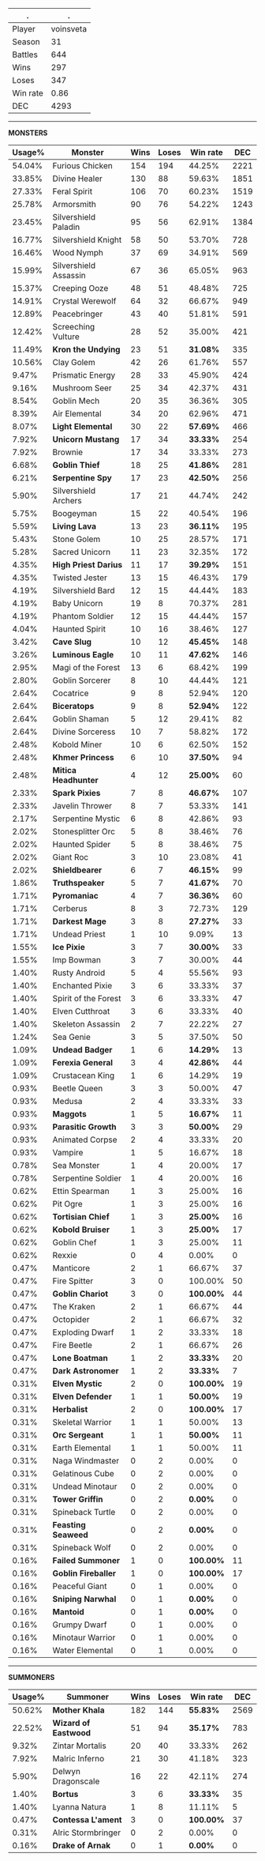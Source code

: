 .|.
|-|-
Player|voinsveta
Season|31
Battles|644
Wins|297
Loses|347
Win rate|0.86
DEC|4293

---
**MONSTERS**

Usage%|Monster|Wins|Loses|Win rate|DEC|
-|-|-|-|-|-|
54.04%|Furious Chicken|154|194|44.25%|2221|
33.85%|Divine Healer|130|88|59.63%|1851|
27.33%|Feral Spirit|106|70|60.23%|1519|
25.78%|Armorsmith|90|76|54.22%|1243|
23.45%|Silvershield Paladin|95|56|62.91%|1384|
16.77%|Silvershield Knight|58|50|53.70%|728|
16.46%|Wood Nymph|37|69|34.91%|569|
15.99%|Silvershield Assassin|67|36|65.05%|963|
15.37%|Creeping Ooze|48|51|48.48%|725|
14.91%|Crystal Werewolf|64|32|66.67%|949|
12.89%|Peacebringer|43|40|51.81%|591|
12.42%|Screeching Vulture|28|52|35.00%|421|
11.49%|**Kron the Undying**|23|51|**31.08%**|335|
10.56%|Clay Golem|42|26|61.76%|557|
9.47%|Prismatic Energy|28|33|45.90%|424|
9.16%|Mushroom Seer|25|34|42.37%|431|
8.54%|Goblin Mech|20|35|36.36%|305|
8.39%|Air Elemental|34|20|62.96%|471|
8.07%|**Light Elemental**|30|22|**57.69%**|466|
7.92%|**Unicorn Mustang**|17|34|**33.33%**|254|
7.92%|Brownie|17|34|33.33%|273|
6.68%|**Goblin Thief**|18|25|**41.86%**|281|
6.21%|**Serpentine Spy**|17|23|**42.50%**|256|
5.90%|Silvershield Archers|17|21|44.74%|242|
5.75%|Boogeyman|15|22|40.54%|196|
5.59%|**Living Lava**|13|23|**36.11%**|195|
5.43%|Stone Golem|10|25|28.57%|171|
5.28%|Sacred Unicorn|11|23|32.35%|172|
4.35%|**High Priest Darius**|11|17|**39.29%**|151|
4.35%|Twisted Jester|13|15|46.43%|179|
4.19%|Silvershield Bard|12|15|44.44%|183|
4.19%|Baby Unicorn|19|8|70.37%|281|
4.19%|Phantom Soldier|12|15|44.44%|157|
4.04%|Haunted Spirit|10|16|38.46%|127|
3.42%|**Cave Slug**|10|12|**45.45%**|148|
3.26%|**Luminous Eagle**|10|11|**47.62%**|146|
2.95%|Magi of the Forest|13|6|68.42%|199|
2.80%|Goblin Sorcerer|8|10|44.44%|121|
2.64%|Cocatrice|9|8|52.94%|120|
2.64%|**Biceratops**|9|8|**52.94%**|122|
2.64%|Goblin Shaman|5|12|29.41%|82|
2.64%|Divine Sorceress|10|7|58.82%|172|
2.48%|Kobold Miner|10|6|62.50%|152|
2.48%|**Khmer Princess**|6|10|**37.50%**|94|
2.48%|**Mitica Headhunter**|4|12|**25.00%**|60|
2.33%|**Spark Pixies**|7|8|**46.67%**|107|
2.33%|Javelin Thrower|8|7|53.33%|141|
2.17%|Serpentine Mystic|6|8|42.86%|93|
2.02%|Stonesplitter Orc|5|8|38.46%|76|
2.02%|Haunted Spider|5|8|38.46%|75|
2.02%|Giant Roc|3|10|23.08%|41|
2.02%|**Shieldbearer**|6|7|**46.15%**|99|
1.86%|**Truthspeaker**|5|7|**41.67%**|70|
1.71%|**Pyromaniac**|4|7|**36.36%**|60|
1.71%|Cerberus|8|3|72.73%|129|
1.71%|**Darkest Mage**|3|8|**27.27%**|33|
1.71%|Undead Priest|1|10|9.09%|13|
1.55%|**Ice Pixie**|3|7|**30.00%**|33|
1.55%|Imp Bowman|3|7|30.00%|44|
1.40%|Rusty Android|5|4|55.56%|93|
1.40%|Enchanted Pixie|3|6|33.33%|37|
1.40%|Spirit of the Forest|3|6|33.33%|47|
1.40%|Elven Cutthroat|3|6|33.33%|40|
1.40%|Skeleton Assassin|2|7|22.22%|27|
1.24%|Sea Genie|3|5|37.50%|50|
1.09%|**Undead Badger**|1|6|**14.29%**|13|
1.09%|**Ferexia General**|3|4|**42.86%**|44|
1.09%|Crustacean King|1|6|14.29%|19|
0.93%|Beetle Queen|3|3|50.00%|47|
0.93%|Medusa|2|4|33.33%|33|
0.93%|**Maggots**|1|5|**16.67%**|11|
0.93%|**Parasitic Growth**|3|3|**50.00%**|29|
0.93%|Animated Corpse|2|4|33.33%|20|
0.93%|Vampire|1|5|16.67%|18|
0.78%|Sea Monster|1|4|20.00%|17|
0.78%|Serpentine Soldier|1|4|20.00%|16|
0.62%|Ettin Spearman|1|3|25.00%|16|
0.62%|Pit Ogre|1|3|25.00%|16|
0.62%|**Tortisian Chief**|1|3|**25.00%**|16|
0.62%|**Kobold Bruiser**|1|3|**25.00%**|17|
0.62%|Goblin Chef|1|3|25.00%|11|
0.62%|Rexxie|0|4|0.00%|0|
0.47%|Manticore|2|1|66.67%|37|
0.47%|Fire Spitter|3|0|100.00%|50|
0.47%|**Goblin Chariot**|3|0|**100.00%**|44|
0.47%|The Kraken|2|1|66.67%|44|
0.47%|Octopider|2|1|66.67%|32|
0.47%|Exploding Dwarf|1|2|33.33%|18|
0.47%|Fire Beetle|2|1|66.67%|26|
0.47%|**Lone Boatman**|1|2|**33.33%**|20|
0.47%|**Dark Astronomer**|1|2|**33.33%**|7|
0.31%|**Elven Mystic**|2|0|**100.00%**|19|
0.31%|**Elven Defender**|1|1|**50.00%**|19|
0.31%|**Herbalist**|2|0|**100.00%**|17|
0.31%|Skeletal Warrior|1|1|50.00%|13|
0.31%|**Orc Sergeant**|1|1|**50.00%**|11|
0.31%|Earth Elemental|1|1|50.00%|11|
0.31%|Naga Windmaster|0|2|0.00%|0|
0.31%|Gelatinous Cube|0|2|0.00%|0|
0.31%|Undead Minotaur|0|2|0.00%|0|
0.31%|**Tower Griffin**|0|2|**0.00%**|0|
0.31%|Spineback Turtle|0|2|0.00%|0|
0.31%|**Feasting Seaweed**|0|2|**0.00%**|0|
0.31%|Spineback Wolf|0|2|0.00%|0|
0.16%|**Failed Summoner**|1|0|**100.00%**|11|
0.16%|**Goblin Fireballer**|1|0|**100.00%**|17|
0.16%|Peaceful Giant|0|1|0.00%|0|
0.16%|**Sniping Narwhal**|0|1|**0.00%**|0|
0.16%|**Mantoid**|0|1|**0.00%**|0|
0.16%|Grumpy Dwarf|0|1|0.00%|0|
0.16%|Minotaur Warrior|0|1|0.00%|0|
0.16%|Water Elemental|0|1|0.00%|0|

---
**SUMMONERS**

Usage%|Summoner|Wins|Loses|Win rate|DEC|
-|-|-|-|-|-|
50.62%|**Mother Khala**|182|144|**55.83%**|2569|
22.52%|**Wizard of Eastwood**|51|94|**35.17%**|783|
9.32%|Zintar Mortalis|20|40|33.33%|262|
7.92%|Malric Inferno|21|30|41.18%|323|
5.90%|Delwyn Dragonscale|16|22|42.11%|274|
1.40%|**Bortus**|3|6|**33.33%**|35|
1.40%|Lyanna Natura|1|8|11.11%|5|
0.47%|**Contessa L'ament**|3|0|**100.00%**|37|
0.31%|Alric Stormbringer|0|2|0.00%|0|
0.16%|**Drake of Arnak**|0|1|**0.00%**|0|
